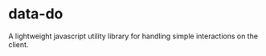 # data-do

A lightweight javascript utility library for handling simple interactions on the client.
